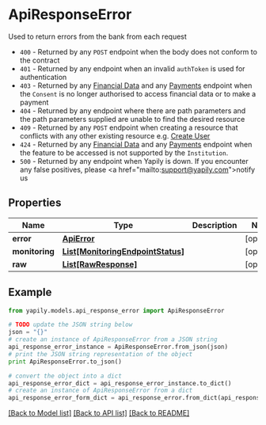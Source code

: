 # ApiResponseError

Used to return errors from the bank from each request<ul><li>`400` - Returned by any `POST` endpoint when the body does not conform to the contract</li><li>`401` - Returned by any endpoint when an invalid `authToken` is used for authentication</li><li>`403` - Returned by any [Financial Data](https://docs.yapily.com/api/reference/#tag/Financial-Data) and any [Payments](https://docs.yapily.com/api/reference/#tag/Payments) endpoint when the `Consent` is no longer authorised to access financial data or to make a payment</li><li>`404` - Returned by any endpoint where there are path parameters and the path parameters supplied are unable to find the desired resource</li><li>`409` - Returned by any `POST` endpoint when creating a resource that conflicts with any other existing resource e.g. [Create User](https://docs.yapily.com/api/reference/#operation/addUser)</li><li>`424` - Returned by any [Financial Data](https://docs.yapily.com/api/reference/#tag/Financial-Data) and any [Payments](https://docs.yapily.com/api/reference/#tag/Payments) endpoint when the feature to be accessed is not supported by the `Institution`.</li><li>`500` - Returned by any endpoint when Yapily is down. If you encounter any false positives, please <a href=\"mailto:support@yapily.com\">notify us</a></li></ul>

## Properties
Name | Type | Description | Notes
------------ | ------------- | ------------- | -------------
**error** | [**ApiError**](ApiError.md) |  | [optional] 
**monitoring** | [**List[MonitoringEndpointStatus]**](MonitoringEndpointStatus.md) |  | [optional] 
**raw** | [**List[RawResponse]**](RawResponse.md) |  | [optional] 

## Example

```python
from yapily.models.api_response_error import ApiResponseError

# TODO update the JSON string below
json = "{}"
# create an instance of ApiResponseError from a JSON string
api_response_error_instance = ApiResponseError.from_json(json)
# print the JSON string representation of the object
print ApiResponseError.to_json()

# convert the object into a dict
api_response_error_dict = api_response_error_instance.to_dict()
# create an instance of ApiResponseError from a dict
api_response_error_form_dict = api_response_error.from_dict(api_response_error_dict)
```
[[Back to Model list]](../README.md#documentation-for-models) [[Back to API list]](../README.md#documentation-for-api-endpoints) [[Back to README]](../README.md)


